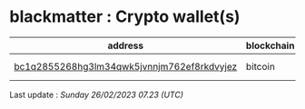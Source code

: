 # blackmatter : Crypto wallet(s)

| address | blockchain | Balance |
|---|---|---|
| [bc1q2855268hg3lm34qwk5jvnnjm762ef8rkdvyjez](https://www.blockchain.com/explorer/addresses/btc/bc1q2855268hg3lm34qwk5jvnnjm762ef8rkdvyjez) | bitcoin | $ 4070929 |

Last update : _Sunday 26/02/2023 07.23 (UTC)_

